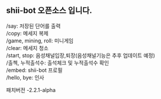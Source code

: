 ## shii-bot 오픈소스 입니다.

/say: 저장된 단어를 출력                            
/copy: 메세지 복제                            
/game, mining, roll: 미니게임                            
/clear: 메세지 청소                            
/start, stop: 음성채널입장,퇴장(음성채널기능은 추후 업데이트 예정)                            
/출첵, 누적출석수: 출석체크 및 누적출석수 확인                            
/embed: shii-bot 프로필                            
/hello, bye: 인사                            

패치버전
-2.2.1-alpha
